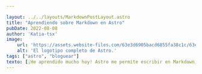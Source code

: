 ```yaml
---

layout: ../../layouts/MarkdownPostLayout.astro
title: "Aprendiendo sobre Markdown en Astro"
pubDate: 2022-08-08
author: 'Katia-tsx'
image:
    url: 'https://assets.website-files.com/63e3d6905bacd6855fa38c1c/63e3d6905bacd670cda391e7_Astro%20Framework%20Thumb-min.jpg'
    alt: 'El logotipo completo de Astro.'
tags: ["astro", "bloguear"]
texto: [¡He aprendido mucho hoy! Astro me permite escribir en Markdown, pero también utilizar variables del frontmatter. Incluso puedo acceder a esos valores en un componente de plantilla de Astro.]
---
```

